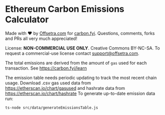 # Ethereum Carbon Emissions Calculator

Made with ♥ by [Offsetra.com](https://offsetra.com/about) for [carbon.fyi](https://carbon.fyi).
Questions, comments, forks and PRs all very much appreciated!

License: **NON-COMMERCIAL USE ONLY**. Creative Commons BY-NC-SA.
To request a commercial-use license contact support@offsetra.com.

The total emissions are derived from the amount of `gas` used for each transaction.
See https://carbon.fyi/learn

The emission table needs periodic updating to track the most recent chain usage. Download .csv gas used data from https://etherscan.io/chart/gasused and hashrate data from https://etherscan.io/chart/hashrate
To generate up-to-date emission data run:
```
ts-node src/data/generateEmissionsTable.js
```

